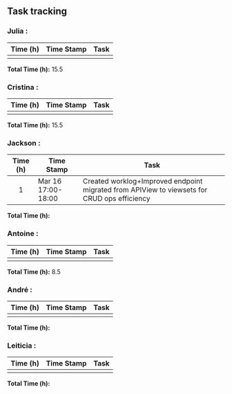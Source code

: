 ## Task tracking

### Julia :

| Time (h) | Time Stamp            | Task                                                                                                                          |
| :------: | ----------------------|------------------------------------------------------------------------------------------------------------------------------ |
|       |  | |

**Total Time (h):** 15.5

### Cristina :

| Time (h) | Time Stamp               | Task                                                                          |
| :------: | ------------------------ | ------------------------------------------------------------------------------ |
|       ||                                              |



**Total Time (h):** 15.5

### Jackson :

| Time (h) | Time Stamp            | Task                                                                                                                          |
| :------: | ----------------------|------------------------------------------------------------------------------------------------------------------------------ |
|   1      | Mar 16 17:00-18:00 |    Created worklog+Improved endpoint migrated from APIView to viewsets for CRUD ops efficiency                                 |
**Total Time (h):** 
 
### Antoine :

| Time (h) | Time Stamp            | Task                                                                                                                          |
| :------: |-----------------------|-------------------------------------------------------------------------------------------------------------------------------|  
|        | | | 



**Total Time (h):** 8.5               

### André :

| Time (h) | Time Stamp            | Task                                                                                                                          |
| :------: | ----------------------|------------------------------------------------------------------------------------------------------------------------------ |
|       |  | 
**Total Time (h):** 

### Leiticia :

| Time (h) | Time Stamp            | Task                                                                                                                          |
| :------: | ----------------------|------------------------------------------------------------------------------------------------------------------------------ |
|       |  | 

**Total Time (h):** 